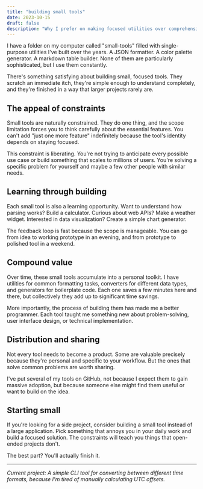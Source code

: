 ```yaml
---
title: "building small tools"
date: 2023-10-15
draft: false
description: "Why I prefer on making focused utilities over comprehensive solutions"
---
```


I have a folder on my computer called "small-tools" filled with single-purpose utilities I've built over the years. A JSON formatter. A color palette generator. A markdown table builder. None of them are particularly sophisticated, but I use them constantly.

There's something satisfying about building small, focused tools. They scratch an immediate itch, they're simple enough to understand completely, and they're finished in a way that larger projects rarely are.

## The appeal of constraints

Small tools are naturally constrained. They do one thing, and the scope limitation forces you to think carefully about the essential features. You can't add "just one more feature" indefinitely because the tool's identity depends on staying focused.

This constraint is liberating. You're not trying to anticipate every possible use case or build something that scales to millions of users. You're solving a specific problem for yourself and maybe a few other people with similar needs.

## Learning through building

Each small tool is also a learning opportunity. Want to understand how parsing works? Build a calculator. Curious about web APIs? Make a weather widget. Interested in data visualization? Create a simple chart generator.

The feedback loop is fast because the scope is manageable. You can go from idea to working prototype in an evening, and from prototype to polished tool in a weekend.

## Compound value

Over time, these small tools accumulate into a personal toolkit. I have utilities for common formatting tasks, converters for different data types, and generators for boilerplate code. Each one saves a few minutes here and there, but collectively they add up to significant time savings.

More importantly, the process of building them has made me a better programmer. Each tool taught me something new about problem-solving, user interface design, or technical implementation.

## Distribution and sharing

Not every tool needs to become a product. Some are valuable precisely because they're personal and specific to your workflow. But the ones that solve common problems are worth sharing.

I've put several of my tools on GitHub, not because I expect them to gain massive adoption, but because someone else might find them useful or want to build on the idea.

## Starting small

If you're looking for a side project, consider building a small tool instead of a large application. Pick something that annoys you in your daily work and build a focused solution. The constraints will teach you things that open-ended projects don't.

The best part? You'll actually finish it.

---

*Current project: A simple CLI tool for converting between different time formats, because I'm tired of manually calculating UTC offsets.*
